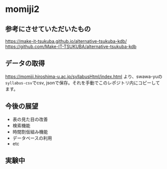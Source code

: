 # momiji2
## 参考にさせていただいたもの
https://make-it-tsukuba.github.io/alternative-tsukuba-kdb/
https://github.com/Make-IT-TSUKUBA/alternative-tsukuba-kdb

## データの取得
https://momiji.hiroshima-u.ac.jp/syllabusHtml/index.html より、swawa-yuの`syllabus-csv`でcsv, jsonで保存。それを手動でこのレポジトリ内にコピーしてます。

## 今後の展望
- 表の見た目の改善
- 検索機能
- 時間割仮組み機能
- データベースの利用
- etc

## 実験中